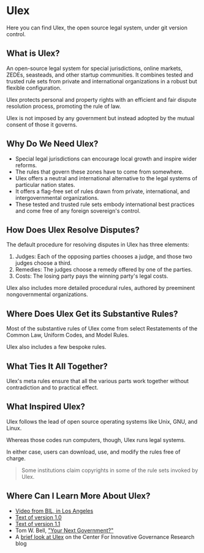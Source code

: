 # Ulex
Here you can find Ulex, the open source legal system, under git version control.

## What is Ulex?
An open-source legal system for special jurisdictions, online markets, ZEDEs, seasteads, and other startup communities.
It combines tested and trusted rule sets from private and international organizations in a robust but flexible configuration.

Ulex protects personal and property rights with an efficient and fair dispute resolution process, promoting the rule of law.

Ulex is not imposed by any government but instead adopted by the mutual consent of those it governs.
 

## Why Do We Need Ulex?
* Special legal jurisdictions can encourage local growth and inspire wider reforms.
* The rules that govern these zones have to come from somewhere.
* Ulex offers a neutral and international alternative to the legal systems of particular nation states.
* It offers a flag-free set of rules drawn from private, international, and intergovernmental organizations.
* These tested and trusted rule sets embody international best practices and come free of any foreign sovereign's control.


## How Does Ulex Resolve Disputes?
The default procedure for resolving disputes in Ulex has three elements:
1.  Judges:  Each of the opposing parties chooses a judge, and those two judges choose a third.
2.  Remedies:  The judges choose a remedy offered by one of the parties.
3.  Costs:  The losing party pays the winning party's legal costs.
 
Ulex also includes more detailed procedural rules, authored by preeminent nongovernmental organizations.


## Where Does Ulex Get its Substantive Rules?
Most of the substantive rules of Ulex come from select Restatements of the Common Law, Uniform Codes, and Model Rules.

Ulex also includes a few bespoke rules.


## What Ties It All Together?
Ulex's meta rules ensure that all the various parts work together without contradiction and to practical effect.


## What Inspired Ulex?
Ulex follows the lead of open source operating systems like Unix, GNU, and Linux.

Whereas those codes run computers, though, Ulex runs legal systems.

In either case, users can download, use, and modify the rules free of charge.
> Some institutions claim copyrights in some of the rule sets invoked by Ulex.


## Where Can I Learn More About Ulex?
* [Video from BIL, in Los Angeles](https://youtu.be/I83ywM-zd4k)
* [Text of version 1.0](https://goo.gl/bChSpI)
* [Text of version 1.1](https://goo.gl/YByFti)
* Tom W. Bell, ["Your Next Government?"](https://www.amazon.com/Your-Next-Government-Stateless-Nations/dp/1316613925)
* A [brief look at Ulex](https://innovativegovernance.org/2018/10/08/ulex-an-open-source-legal-framework/) on the Center For Innovative Governance Research blog

